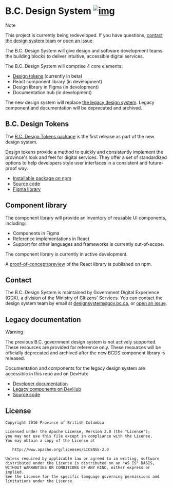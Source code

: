 # B.C. Design System [![img](https://img.shields.io/badge/Lifecycle-Maturing-007EC6)](https://github.com/bcgov/repomountie/blob/master/doc/lifecycle-badges.md)

> [!NOTE]
> This project is currently being redeveloped. If you have questions, [contact the design system team](#contact) or [open an issue](https://github.com/bcgov/design-system/issues).

The B.C. Design System will give design and software development teams the building blocks to deliver intuitive, accessible digital services. 

The B.C. Design System will comprise 4 core elements:

* [Design tokens](#bc-design-tokens) (currently in beta)
* React component library (in development)
* Design library in Figma (in development)
* Documentation hub (in development)

The new design system will replace [the legacy design system](#legacy-documentation). Legacy component and documentation will be deprecated and archived.

## B.C. Design Tokens

The [B.C. Design Tokens package](https://github.com/bcgov/design-system/tree/docs/packages/design-tokens) is the first release as part of the new design system.

Design tokens provide a method to quickly and consistently implement the province's look and feel for digital services. They offer a set of standardized options to help developers style user interfaces in a consistent and future-proof way.

* [Installable package on npm](https://www.npmjs.com/package/@bcgov/design-tokens)
* [Source code](https://github.com/bcgov/design-system/tree/master/packages/design-tokens)
* [Figma library](https://www.figma.com/community/file/1326994583954765832)

## Component library

The component library will provide an inventory of reusable UI components, including:

* Components in Figma
* Reference implementations in React
* Support for other languages and frameworks is currently out-of-scope.

The component library is currently in active development.

A [proof-of-concept/preview](https://www.npmjs.com/package/@bcgov/design-system-react-components) of the React library is published on npm.

## Contact

The B.C. Design System is maintained by Government Digital Experience (GDX), a division of the Ministry of Citizens' Services. You can contact the design system team by email at [designsystem@gov.bc.ca](mailto:designsystem@gov.bc.ca), or [open an issue](https://github.com/bcgov/design-system/issues/new/choose).

## Legacy documentation
> [!WARNING]
> The previous B.C. government design system is not actively supported. These resources are provided for reference only. These resources will be officially deprecated and archived after the new BCDS component library is released.

Documentation and components for the legacy design system are accessible in this repo and on DevHub:

* [Developer documentation](https://developer.gov.bc.ca/Design-System/About-the-Design-System)
* [Legacy components on DevHub](https://developer.gov.bc.ca/components)
* [Source code](https://github.com/bcgov/design-system/tree/master/components)

## License

    Copyright 2016 Province of British Columbia

    Licensed under the Apache License, Version 2.0 (the "License");
    you may not use this file except in compliance with the License.
    You may obtain a copy of the License at

       http://www.apache.org/licenses/LICENSE-2.0

    Unless required by applicable law or agreed to in writing, software
    distributed under the License is distributed on an "AS IS" BASIS,
    WITHOUT WARRANTIES OR CONDITIONS OF ANY KIND, either express or implied.
    See the License for the specific language governing permissions and
    limitations under the License.
